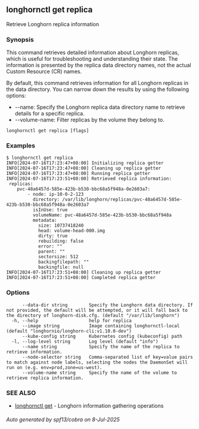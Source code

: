 ## longhornctl get replica

Retrieve Longhorn replica information

### Synopsis

This command retrieves detailed information about Longhorn replicas, which is useful for troubleshooting and understanding their state.
The information is presented by the replica data directory names, not the actual Custom Resource (CR) names.

By default, this command retrieves information for all Longhorn replicas in the data directory.
You can narrow down the results by using the following options:
- --name: Specify the Longhorn replica data directory name to retrieve details for a specific replica.
- --volume-name: Filter replicas by the volume they belong to.

```
longhornctl get replica [flags]
```

### Examples

```
$ longhornctl get replica
INFO[2024-07-16T17:23:47+08:00] Initializing replica getter
INFO[2024-07-16T17:23:47+08:00] Cleaning up replica getter
INFO[2024-07-16T17:23:47+08:00] Running replica getter
INFO[2024-07-16T17:23:51+08:00] Retrieved replica information:
 replicas:
    pvc-48a6457d-585e-423b-b530-bbc68a5f948a-0e2603a7:
        - node: ip-10-0-2-123
          directory: /var/lib/longhorn/replicas/pvc-48a6457d-585e-423b-b530-bbc68a5f948a-0e2603a7
          isInUse: true
          volumeName: pvc-48a6457d-585e-423b-b530-bbc68a5f948a
          metadata:
            size: 10737418240
            head: volume-head-000.img
            dirty: true
            rebuilding: false
            error: ""
            parent: ""
            sectorsize: 512
            backingfilepath: ""
            backingfile: null
INFO[2024-07-16T17:23:51+08:00] Cleaning up replica getter
INFO[2024-07-16T17:23:51+08:00] Completed replica getter
```

### Options

```
      --data-dir string        Specify the Longhorn data directory. If not provided, the default will be attempted, or it will fall back to the directory of longhorn-disk.cfg. (default "/var/lib/longhorn")
  -h, --help                   help for replica
      --image string           Image containing longhornctl-local (default "longhornio/longhorn-cli:v1.10.0-dev")
      --kube-config string     Kubernetes config (kubeconfig) path
  -l, --log-level string       Log level (default "info")
      --name string            Specify the name of the replica to retrieve information.
      --node-selector string   Comma-separated list of key=value pairs to match against node labels, selecting the nodes the DaemonSet will run on (e.g. env=prod,zone=us-west).
      --volume-name string     Specify the name of the volume to retrieve replica information.
```

### SEE ALSO

* [longhornctl get](longhornctl_get.md)	 - Longhorn information gathering operations

###### Auto generated by spf13/cobra on 8-Jul-2025
